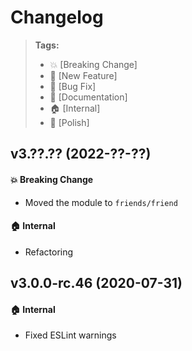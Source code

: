 Changelog
=========

> **Tags:**
> - :boom:       [Breaking Change]
> - :rocket:     [New Feature]
> - :bug:        [Bug Fix]
> - :memo:       [Documentation]
> - :house:      [Internal]
> - :nail_care:  [Polish]

## v3.??.?? (2022-??-??)

#### :boom: Breaking Change

* Moved the module to `friends/friend`

#### :house: Internal

* Refactoring

## v3.0.0-rc.46 (2020-07-31)

#### :house: Internal

* Fixed ESLint warnings
